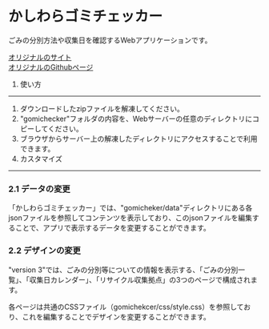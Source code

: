 かしわらゴミチェッカー
==============
ごみの分別方法や収集日を確認するWebアプリケーションです。

[オリジナルのサイト](http://www4.ttn.ne.jp/~flowerhana/gomiindex.html)  
[オリジナルのGithubページ](https://github.com/igagomichecker/igagomichecker.github.com)  

1. 使い方
--------
1. ダウンロードしたzipファイルを解凍してください。
1. "gomichecker"フォルダの内容を、Webサーバーの任意のディレクトリにコピーしてください。
1. ブラウザからサーバー上の解凍したディレクトリにアクセスすることで利用できます。
2. カスタマイズ
-----------
### 2.1 データの変更
「かしわらゴミチェッカー」では、"gomicheker/data"ディレクトリにある各jsonファイルを参照してコンテンツを表示しており、このjsonファイルを編集することで、アプリで表示するデータを変更することができます。

### 2.2 デザインの変更
"version 3"では、ごみの分別等についての情報を表示する、「ごみの分別一覧」、「収集日カレンダー」、「リサイクル収集拠点」の3つのページで構成されます。

各ページは共通のCSSファイル（gomichekcer/css/style.css）を参照しており、これを編集することでデザインを変更することができます。

